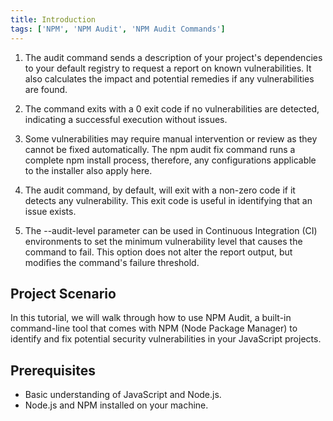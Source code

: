 ```yaml
---
title: Introduction
tags: ['NPM', 'NPM Audit', 'NPM Audit Commands']
---
```


1. The audit command sends a description of your project's dependencies to your default registry to request a report on known vulnerabilities. It also calculates the impact and potential remedies if any vulnerabilities are found.

2. The command exits with a 0 exit code if no vulnerabilities are detected, indicating a successful execution without issues.

3. Some vulnerabilities may require manual intervention or review as they cannot be fixed automatically. The npm audit fix command runs a complete npm install process, therefore, any configurations applicable to the installer also apply here.

4. The audit command, by default, will exit with a non-zero code if it detects any vulnerability. This exit code is useful in identifying that an issue exists.

5. The --audit-level parameter can be used in Continuous Integration (CI) environments to set the minimum vulnerability level that causes the command to fail. This option does not alter the report output, but modifies the command's failure threshold.

## Project Scenario
In this tutorial, we will walk through how to use NPM Audit, a built-in command-line tool that comes with NPM (Node Package Manager) to identify and fix potential security vulnerabilities in your JavaScript projects.

## Prerequisites
- Basic understanding of JavaScript and Node.js.
- Node.js and NPM installed on your machine.
